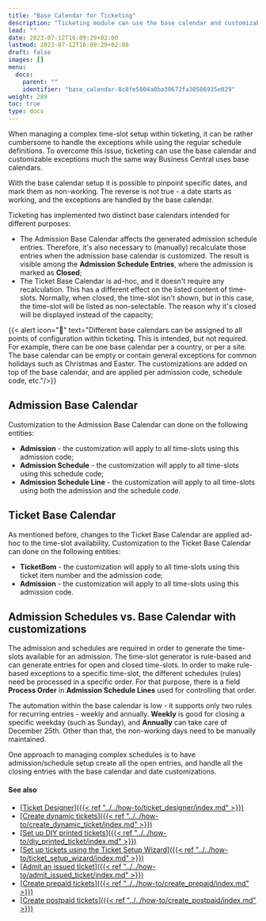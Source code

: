 ```yaml
---
title: "Base Calendar for Ticketing"
description: "Ticketing module can use the base calendar and customizable exceptions to pinpoint specific dates, and mark them as non-working."
lead: ""
date: 2023-07-12T16:09:29+02:00
lastmod: 2023-07-12T16:09:29+02:00
draft: false
images: []
menu:
  docs:
    parent: ""
    identifier: "base_calendar-8c8fe5804a0ba30672fa30586935e029"
weight: 289
toc: true
type: docs
---
```


When managing a complex time-slot setup within ticketing, it can be rather cumbersome to handle the exceptions while using the regular schedule definitions. To overcome this issue, ticketing can use the base calendar and customizable exceptions much the same way Business Central uses base calendars.

With the base calendar setup it is possible to pinpoint specific dates, and mark them as non-working. The reverse is not true - a date starts as working, and the exceptions are handled by the base calendar.

Ticketing has implemented two distinct base calendars intended for different purposes:

- The Admission Base Calendar affects the generated admission schedule entries. Therefore, it's also necessary to (manually) recalculate those entries when the admission base calendar is customized. The result is visible among the **Admission Schedule Entries**, where the admission is marked as **Closed**;
- The Ticket Base Calendar is ad-hoc, and it doesn't require any recalculation. This has a different effect on the listed content of time-slots. Normally, when closed, the time-slot isn't shown, but in this case, the time-slot will be listed as non-selectable. The reason why it's closed will be displayed instead of the capacity;

{{< alert icon="📝" text="Different base calendars can be assigned to all points of configuration within ticketing. This is intended, but not required. For example, there can be one base calendar per a country, or per a site. The base calendar can be empty or contain general exceptions for common holidays such as Christmas and Easter. The customizations are added on top of the base calendar, and are applied per admission code, schedule code, etc."/>}}

## Admission Base Calendar

Customization to the Admission Base Calendar can done on the following entities:

- **Admission** - the customization will apply to all time-slots using this admission code;
- **Admission Schedule** - the customization will apply to all time-slots using this schedule code;
- **Admission Schedule Line** - the customization will apply to all time-slots using both the admission and the schedule code.

## Ticket Base Calendar

As mentioned before, changes to the Ticket Base Calendar are applied ad-hoc to the time-slot availability. Customization to the Ticket Base Calendar can done on the following entities:

- **TicketBom** - the customization will apply to all time-slots using this ticket item number and the admission code;
- **Admission** - the customization will apply to all time-slots using this admission code.

## Admission Schedules vs. Base Calendar with customizations

The admission and schedules are required in order to generate the time-slots available for an admission. The time-slot generator is rule-based and can generate entries for open and closed time-slots. In order to make rule-based exceptions to a specific time-slot, the different schedules (rules) need be processed in a specific order. For that purpose, there is a field **Process Order** in **Admission Schedule Lines** used for controlling that order.

The automation within the base calendar is low - it supports only two rules for recurring entries - weekly and annually. **Weekly** is good for closing a specific weekday (such as Sunday), and **Annually** can take care of December 25th. Other than that, the non-working days need to be manually maintained. 

One approach to managing complex schedules is to have admission/schedule setup create all the open entries, and handle all the closing entries with the base calendar and date customizations.

#### See also

- [<ins>Ticket Designer<ins>]({{< ref "../../how-to/ticket_designer/index.md" >}})
- [<ins>Create dynamic tickets<ins>]({{< ref "../../how-to/create_dynamic_ticket/index.md" >}})
- [<ins>Set up DIY printed tickets<ins>]({{< ref "../../how-to/diy_printed_ticket/index.md" >}})
- [<ins>Set up tickets using the Ticket Setup Wizard<ins>]({{< ref "../../how-to/ticket_setup_wizard/index.md" >}})
- [<ins>Admit an issued ticket<ins>]({{< ref "../../how-to/admit_issued_ticket/index.md" >}})
- [<ins>Create prepaid tickets<ins>]({{< ref "../../how-to/create_prepaid/index.md" >}})
- [<ins>Create postpaid tickets<ins>]({{< ref "../../how-to/create_postpaid/index.md" >}})